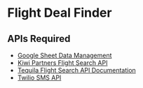 # Flight Deal Finder

## APIs Required

- [Google Sheet Data Management](https://sheety.co/)
- [Kiwi Partners Flight Search API](https://partners.kiwi.com/)
- [Tequila Flight Search API Documentation](https://tequila.kiwi.com/portal/docs/tequila_api)
- [Twilio SMS API](https://www.twilio.com/docs/sms)

